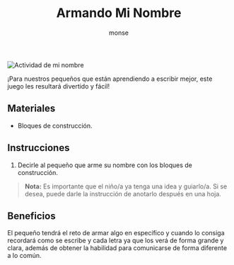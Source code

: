 ﻿---
layout: post
title:  "Armando Mi Nombre"
tags: [linguistica]
categories: [niños, actividad]
author: monse
image: /assets/posts/2020-06-05-armando-mi-nombre.jpg
---
![Actividad de mi nombre](/assets/posts/2020-06-05-armando-mi-nombre.jpg)

¡Para nuestros pequeños que están aprendiendo a escribir mejor, este juego les resultará divertido y fácil!

## Materiales 
- Bloques de construcción.
 
## Instrucciones 
1. Decirle al pequeño que arme su nombre con los bloques de construcción.
>**Nota:** Es importante que el niño/a ya tenga una idea y guiarlo/a. Si se desea, puede darle la instrucción de anotarlo después en una hoja.

## Beneficios 
El pequeño tendrá el reto de armar algo en específico y cuando lo consiga recordará como se escribe y cada letra ya que los verá de forma grande y clara, además de obtener la habilidad para comunicarse de forma diferente a lo común. 